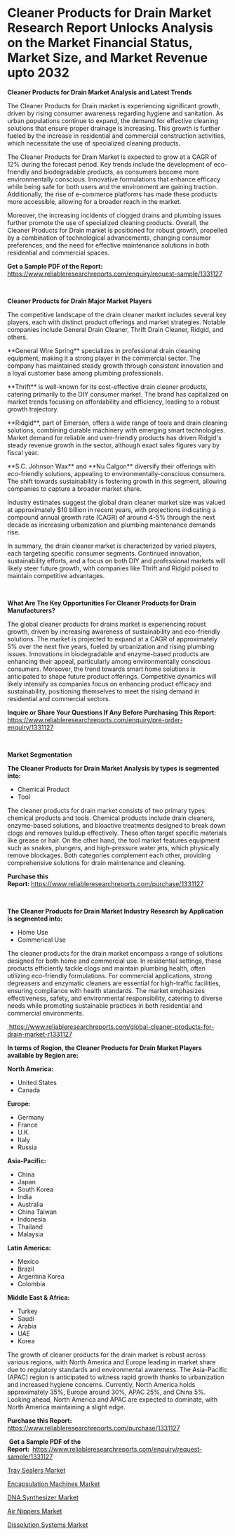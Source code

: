 <p><h1>Cleaner Products for Drain Market Research Report Unlocks Analysis on the Market Financial Status, Market Size, and Market Revenue upto 2032</h1></p><p><strong>Cleaner Products for Drain Market Analysis and Latest Trends</strong></p>
<p><p>The Cleaner Products for Drain market is experiencing significant growth, driven by rising consumer awareness regarding hygiene and sanitation. As urban populations continue to expand, the demand for effective cleaning solutions that ensure proper drainage is increasing. This growth is further fueled by the increase in residential and commercial construction activities, which necessitate the use of specialized cleaning products.</p><p>The Cleaner Products for Drain Market is expected to grow at a CAGR of 12% during the forecast period. Key trends include the development of eco-friendly and biodegradable products, as consumers become more environmentally conscious. Innovative formulations that enhance efficacy while being safe for both users and the environment are gaining traction. Additionally, the rise of e-commerce platforms has made these products more accessible, allowing for a broader reach in the market.</p><p>Moreover, the increasing incidents of clogged drains and plumbing issues further promote the use of specialized cleaning products. Overall, the Cleaner Products for Drain market is positioned for robust growth, propelled by a combination of technological advancements, changing consumer preferences, and the need for effective maintenance solutions in both residential and commercial spaces.</p></p>
<p><strong>Get a Sample PDF of the Report:&nbsp;</strong> <a href="https://www.reliableresearchreports.com/enquiry/request-sample/1331127?utm_campaign=3093&utm_medium=2&utm_source=Github&utm_content=ia&utm_term=26032025&utm_id=cleaner-products-for-drain">https://www.reliableresearchreports.com/enquiry/request-sample/1331127</a></p>
<p>&nbsp;</p>
<p><strong>Cleaner Products for Drain Major Market Players</strong></p>
<p><p>The competitive landscape of the drain cleaner market includes several key players, each with distinct product offerings and market strategies. Notable companies include General Drain Cleaner, Thrift Drain Cleaner, Ridgid, and others. </p><p>**General Wire Spring** specializes in professional drain cleaning equipment, making it a strong player in the commercial sector. The company has maintained steady growth through consistent innovation and a loyal customer base among plumbing professionals. </p><p>**Thrift** is well-known for its cost-effective drain cleaner products, catering primarily to the DIY consumer market. The brand has capitalized on market trends focusing on affordability and efficiency, leading to a robust growth trajectory. </p><p>**Ridgid**, part of Emerson, offers a wide range of tools and drain cleaning solutions, combining durable machinery with emerging smart technologies. Market demand for reliable and user-friendly products has driven Ridgid's steady revenue growth in the sector, although exact sales figures vary by fiscal year.</p><p>**S.C. Johnson Wax** and **Nu Calgon** diversify their offerings with eco-friendly solutions, appealing to environmentally-conscious consumers. The shift towards sustainability is fostering growth in this segment, allowing companies to capture a broader market share.</p><p>Industry estimates suggest the global drain cleaner market size was valued at approximately $10 billion in recent years, with projections indicating a compound annual growth rate (CAGR) of around 4-5% through the next decade as increasing urbanization and plumbing maintenance demands rise.</p><p>In summary, the drain cleaner market is characterized by varied players, each targeting specific consumer segments. Continued innovation, sustainability efforts, and a focus on both DIY and professional markets will likely steer future growth, with companies like Thrift and Ridgid poised to maintain competitive advantages.</p></p>
<p>&nbsp;</p>
<p><strong>What Are The Key Opportunities For Cleaner Products for Drain Manufacturers?</strong></p>
<p><p>The global cleaner products for drains market is experiencing robust growth, driven by increasing awareness of sustainability and eco-friendly solutions. The market is projected to expand at a CAGR of approximately 5% over the next five years, fueled by urbanization and rising plumbing issues. Innovations in biodegradable and enzyme-based products are enhancing their appeal, particularly among environmentally conscious consumers. Moreover, the trend towards smart home solutions is anticipated to shape future product offerings. Competitive dynamics will likely intensify as companies focus on enhancing product efficacy and sustainability, positioning themselves to meet the rising demand in residential and commercial sectors.</p></p>
<p><strong>Inquire or Share Your Questions If Any Before Purchasing This Report:</strong> <a href="https://www.reliableresearchreports.com/enquiry/pre-order-enquiry/1331127?utm_campaign=3093&utm_medium=2&utm_source=Github&utm_content=ia&utm_term=26032025&utm_id=cleaner-products-for-drain">https://www.reliableresearchreports.com/enquiry/pre-order-enquiry/1331127</a></p>
<p>&nbsp;</p>
<p><strong>Market Segmentation</strong></p>
<p><strong>The Cleaner Products for Drain Market Analysis by types is segmented into:</strong></p>
<p><ul><li>Chemical Product</li><li>Tool</li></ul></p>
<p><p>The cleaner products for drain market consists of two primary types: chemical products and tools. Chemical products include drain cleaners, enzyme-based solutions, and bioactive treatments designed to break down clogs and removes buildup effectively. These often target specific materials like grease or hair. On the other hand, the tool market features equipment such as snakes, plungers, and high-pressure water jets, which physically remove blockages. Both categories complement each other, providing comprehensive solutions for drain maintenance and cleaning.</p></p>
<p><strong>Purchase this Report:&nbsp;</strong><a href="https://www.reliableresearchreports.com/purchase/1331127?utm_campaign=3093&utm_medium=2&utm_source=Github&utm_content=ia&utm_term=26032025&utm_id=cleaner-products-for-drain">https://www.reliableresearchreports.com/purchase/1331127</a></p>
<p>&nbsp;</p>
<p><strong>The Cleaner Products for Drain Market Industry Research by Application is segmented into:</strong></p>
<p><ul><li>Home Use</li><li>Commerical Use</li></ul></p>
<p><p>The cleaner products for the drain market encompass a range of solutions designed for both home and commercial use. In residential settings, these products efficiently tackle clogs and maintain plumbing health, often utilizing eco-friendly formulations. For commercial applications, strong degreasers and enzymatic cleaners are essential for high-traffic facilities, ensuring compliance with health standards. The market emphasizes effectiveness, safety, and environmental responsibility, catering to diverse needs while promoting sustainable practices in both residential and commercial environments.</p></p>
<p><a href="https://www.reliableresearchreports.com/global-cleaner-products-for-drain-market-r1331127?utm_campaign=3093&utm_medium=2&utm_source=Github&utm_content=ia&utm_term=26032025&utm_id=cleaner-products-for-drain">&nbsp;https://www.reliableresearchreports.com/global-cleaner-products-for-drain-market-r1331127</a></p>
<p><strong>In terms of Region, the Cleaner Products for Drain Market Players available by Region are:</strong></p>
<p>
    <p> <strong> North America: </strong>
        <ul>
            <li>United States</li>
            <li>Canada</li>
        </ul>
        </p> 
    <p> <strong> Europe: </strong>
        <ul>
            <li>Germany</li>
            <li>France</li>
            <li>U.K.</li>
            <li>Italy</li>
            <li>Russia</li>
        </ul>
        </p> 
    <p> <strong> Asia-Pacific: </strong>
        <ul>
            <li>China</li>
            <li>Japan</li>
            <li>South Korea</li>
            <li>India</li>
            <li>Australia</li>
            <li>China Taiwan</li>
            <li>Indonesia</li>
            <li>Thailand</li>
            <li>Malaysia</li>
        </ul>
        </p> 
    <p> <strong> Latin America: </strong>
        <ul>
            <li>Mexico</li>
            <li>Brazil</li>
            <li>Argentina Korea</li>
            <li>Colombia</li>
        </ul>
        </p> 
    <p> <strong> Middle East & Africa: </strong>
        <ul>
            <li>Turkey</li>
            <li>Saudi</li>
            <li>Arabia</li>
            <li>UAE</li>
            <li>Korea</li>
        </ul>
    </p>
    </p>
<p><p>The growth of cleaner products for the drain market is robust across various regions, with North America and Europe leading in market share due to regulatory standards and environmental awareness. The Asia-Pacific (APAC) region is anticipated to witness rapid growth thanks to urbanization and increased hygiene concerns. Currently, North America holds approximately 35%, Europe around 30%, APAC 25%, and China 5%. Looking ahead, North America and APAC are expected to dominate, with North America maintaining a slight edge.</p></p>
<p><strong>Purchase this Report: </strong><a href="https://www.reliableresearchreports.com/purchase/1331127?utm_campaign=3093&utm_medium=2&utm_source=Github&utm_content=ia&utm_term=26032025&utm_id=cleaner-products-for-drain">https://www.reliableresearchreports.com/purchase/1331127</a></p>
<p>&nbsp;<strong>Get a Sample PDF of the Report:&nbsp;&nbsp;</strong><a href="https://www.reliableresearchreports.com/enquiry/request-sample/1331127?utm_campaign=3093&utm_medium=2&utm_source=Github&utm_content=ia&utm_term=26032025&utm_id=cleaner-products-for-drain">https://www.reliableresearchreports.com/enquiry/request-sample/1331127</a></p>
<p><strong></strong></p>
<p><p><a href="https://www.linkedin.com/pulse/thorough-review-tray-sealers-market-size-share-revenue-s37de?utm_campaign=3093&utm_medium=2&utm_source=Github&utm_content=ia&utm_term=26032025&utm_id=cleaner-products-for-drain">Tray Sealers Market</a></p><p><a href="https://www.linkedin.com/pulse/sustaining-industry-growth-study-encapsulation-machines-market-8phff?utm_campaign=3093&utm_medium=2&utm_source=Github&utm_content=ia&utm_term=26032025&utm_id=cleaner-products-for-drain">Encapsulation Machines Market</a></p><p><a href="https://www.linkedin.com/pulse/thorough-overview-dna-synthesizer-market-including-size-3jsge?utm_campaign=3093&utm_medium=2&utm_source=Github&utm_content=ia&utm_term=26032025&utm_id=cleaner-products-for-drain">DNA Synthesizer Market</a></p><p><a href="https://www.linkedin.com/pulse/whats-fueling-123-growth-air-nippers-market-insights-from-yxanf?utm_campaign=3093&utm_medium=2&utm_source=Github&utm_content=ia&utm_term=26032025&utm_id=cleaner-products-for-drain">Air Nippers Market</a></p><p><a href="https://www.linkedin.com/pulse/latest-market-analysis-shows-dissolution-systems-poised-grow-swzle?utm_campaign=3093&utm_medium=2&utm_source=Github&utm_content=ia&utm_term=26032025&utm_id=cleaner-products-for-drain">Dissolution Systems Market</a></p></p>